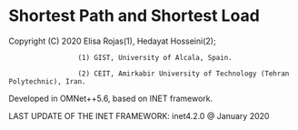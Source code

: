 # Shortest Path and Shortest Load

Copyright (C) 2020 Elisa Rojas(1), Hedayat Hosseini(2);

                     (1) GIST, University of Alcala, Spain.
                     
                     (2) CEIT, Amirkabir University of Technology (Tehran Polytechnic), Iran.
                     
                     
Developed in OMNet++5.6, based on INET framework.

LAST UPDATE OF THE INET FRAMEWORK: inet4.2.0 @ January 2020
